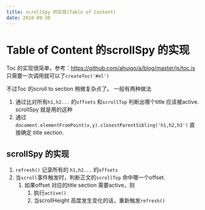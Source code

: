 ```yaml
---
title: scrollSpy 的实现(Table of Content)
date: 2018-09-30
---
```

# Table of Content 的scrollSpy 的实现
Toc 的实现很简单，参考：https://github.com/ahuigo/a/blog/master/js/toc.js
只需要一次调用就可以了`createToc('#el')`

不过Toc 的scroll to section 稍微复杂点了。 一般有两种做法
1. 通过比对所有`h1,h2...` 的`offsets` 和`scrollTop` 判断出哪个title 应该被active. scrollSpy 就是用的这种
1. 通过	`document.elementFromPoint(x,y).closestParentSibling('h1,h2,h3')` 直接确定 title section.

## scrollSpy 的实现
1. `refresh()` 记录所有的 `h1,h2...` 的`offsets`
2. 当`scroll`事件触发时，判断正文的`scrollTop` 命中哪一个offset. 
    1. 如果offset 对应的title section 需要active，则
        1. 执行`active()`
        2. 当scrollHeight 高度发生变化的话，重新触发`refresh()`